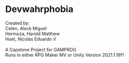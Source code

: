 # Devwahrphobia
Created by:<br>
Celen, Aleck Miguel<br>
Hermoza, Harold Matthew<br>
Huet, Nicolas Eduardo V<br>
<br>
A Capstone Project for GAMPROG
<br>
Runs in either RPG Maker MV or Unity Version 2021.1.19f1
